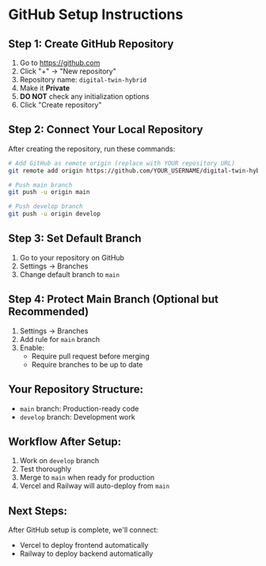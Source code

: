 # GitHub Setup Instructions

## Step 1: Create GitHub Repository
1. Go to https://github.com
2. Click "+" → "New repository"
3. Repository name: `digital-twin-hybrid`
4. Make it **Private**
5. **DO NOT** check any initialization options
6. Click "Create repository"

## Step 2: Connect Your Local Repository
After creating the repository, run these commands:

```bash
# Add GitHub as remote origin (replace with YOUR repository URL)
git remote add origin https://github.com/YOUR_USERNAME/digital-twin-hybrid.git

# Push main branch
git push -u origin main

# Push develop branch
git push -u origin develop
```

## Step 3: Set Default Branch
1. Go to your repository on GitHub
2. Settings → Branches
3. Change default branch to `main`

## Step 4: Protect Main Branch (Optional but Recommended)
1. Settings → Branches
2. Add rule for `main` branch
3. Enable:
   - Require pull request before merging
   - Require branches to be up to date

## Your Repository Structure:
- `main` branch: Production-ready code
- `develop` branch: Development work

## Workflow After Setup:
1. Work on `develop` branch
2. Test thoroughly
3. Merge to `main` when ready for production
4. Vercel and Railway will auto-deploy from `main`

## Next Steps:
After GitHub setup is complete, we'll connect:
- Vercel to deploy frontend automatically
- Railway to deploy backend automatically